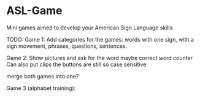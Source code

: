 # ASL-Game
Mini games aimed to develop your American Sign Language skills

TODO: 
Game 1: Add categories for the games: words with one sign, with a sign movement, phrases, questions, sentences.

Game 2: Show pictures and ask for the word
maybe correct word counter
Can also put clips
the buttons are still so case sensitive

merge both games into one?

Game 3 (alphabet training): 